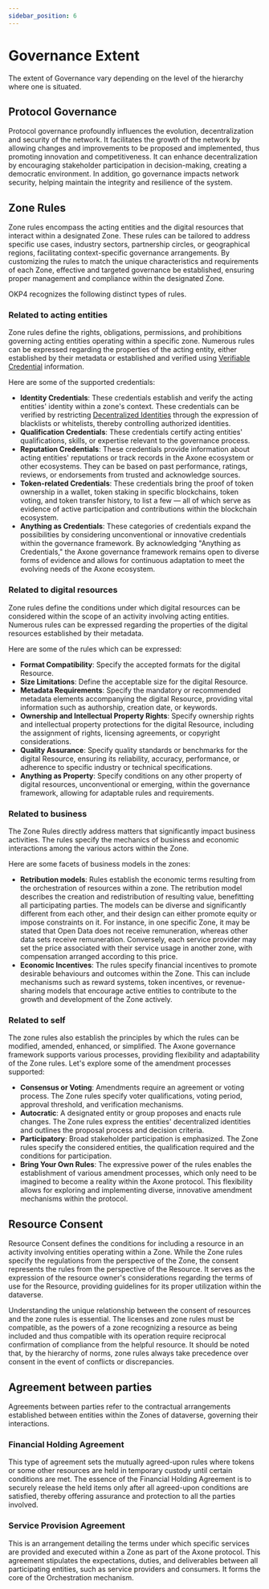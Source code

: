 ```yaml
---
sidebar_position: 6
---
```


# Governance Extent

The extent of Governance vary depending on the level of the hierarchy where one is situated.

## Protocol Governance

Protocol governance profoundly influences the evolution, decentralization and security of the network. It facilitates the growth of the network by allowing changes and improvements to be proposed and implemented, thus promoting innovation and competitiveness. It can enhance decentralization by encouraging stakeholder participation in decision-making, creating a democratic environment. In addition, go governance impacts network security, helping maintain the integrity and resilience of the system.

## Zone Rules

Zone rules encompass the acting entities and the digital resources that interact within a designated Zone. These rules can be tailored to address specific use cases, industry sectors, partnership circles, or geographical regions, facilitating context-specific governance arrangements. By customizing the rules to match the unique characteristics and requirements of each Zone, effective and targeted governance be established, ensuring proper management and compliance within the designated Zone.

OKP4 recognizes the following distinct types of rules.

### Related to acting entities

Zone rules define the rights, obligations, permissions, and prohibitions governing acting entities operating within a specific zone. Numerous rules can be expressed regarding the properties of the acting entity, either established by their metadata or established and verified using [Verifiable Credential](https://www.w3.org/TR/vc-data-model/) information.

Here are some of the supported credentials:

- **Identity Credentials**: These credentials establish and verify the acting entities' identity within a zone's context. These credentials can be verified by restricting [Decentralized Identities](https://www.w3.org/TR/did-core/) through the expression of blacklists or whitelists, thereby controlling authorized identities.
- **Qualification Credentials**: These credentials certify acting entities' qualifications, skills, or expertise relevant to the governance process.
- **Reputation Credentials**: These credentials provide information about acting entities' reputations or track records in the Axone ecosystem or other ecosystems. They can be based on past performance, ratings, reviews, or endorsements from trusted and acknowledge sources.
- **Token-related Credentials**: These credentials bring the proof of token ownership in a wallet, token staking in specific blockchains, token voting, and token transfer history, to list a few — all of which serve as evidence of active participation and contributions within the blockchain ecosystem.
- **Anything as Credentials**: These categories of credentials expand the possibilities by considering unconventional or innovative credentials within the governance framework. By acknowledging "Anything as Credentials," the Axone governance framework remains open to diverse forms of evidence and allows for continuous adaptation to meet the evolving needs of the Axone ecosystem.

### Related to digital resources

Zone rules define the conditions under which digital resources can be considered within the scope of an activity involving acting entities. Numerous rules can be expressed regarding the properties of the digital resources established by their metadata.

Here are some of the rules which can be expressed:

- **Format Compatibility**: Specify the accepted formats for the digital Resource.
- **Size Limitations**: Define the acceptable size for the digital Resource.
- **Metadata Requirements**: Specify the mandatory or recommended metadata elements accompanying the digital Resource, providing vital information such as authorship, creation date, or keywords.
- **Ownership and Intellectual Property Rights**: Specify ownership rights and intellectual property protections for the digital Resource, including the assignment of rights, licensing agreements, or copyright considerations.
- **Quality Assurance**: Specify quality standards or benchmarks for the digital Resource, ensuring its reliability, accuracy, performance, or adherence to specific industry or technical specifications.
- **Anything as Property**: Specify conditions on any other property of digital resources, unconventional or emerging, within the governance framework, allowing for adaptable rules and requirements.

### Related to business

The Zone Rules directly address matters that significantly impact business activities. The rules specify the mechanics of business and economic interactions among the various actors within the Zone.

Here are some facets of business models in the zones:

- **Retribution models**: Rules establish the economic terms resulting from the orchestration of resources within a zone. The retribution model describes the creation and redistribution of resulting value, benefitting all participating parties. The models can be diverse and significantly different from each other, and their design can either promote equity or impose constraints on it. For instance, in one specific Zone, it may be stated that Open Data does not receive remuneration, whereas other data sets receive remuneration. Conversely, each service provider may set the price associated with their service usage in another zone, with compensation arranged according to this price.
- **Economic Incentives**: The rules specify financial incentives to promote desirable behaviours and outcomes within the Zone. This can include mechanisms such as reward systems, token incentives, or revenue-sharing models that encourage active entities to contribute to the growth and development of the Zone actively.

### Related to self

The zone rules also establish the principles by which the rules can be modified, amended, enhanced, or simplified. The Axone governance framework supports various processes, providing flexibility and adaptability of the Zone rules. Let's explore some of the amendment processes supported:

- **Consensus or Voting**: Amendments require an agreement or voting process. The Zone rules specify voter qualifications, voting period, approval threshold, and verification mechanisms.
- **Autocratic**: A designated entity or group proposes and enacts rule changes. The Zone rules express the entities' decentralized identities and outlines the proposal process and decision criteria.
- **Participatory**: Broad stakeholder participation is emphasized. The Zone rules specify the considered entities, the qualification required and the conditions for participation.
- **Bring Your Own Rules**: The expressive power of the rules enables the establishment of various amendment processes, which only need to be imagined to become a reality within the Axone protocol. This flexibility allows for exploring and implementing diverse, innovative amendment mechanisms within the protocol.

## Resource Consent

Resource Consent defines the conditions for including a resource in an activity involving entities operating within a Zone. While the Zone rules specify the regulations from the perspective of the Zone, the consent represents the rules from the perspective of the Resource. It serves as the expression of the resource owner's considerations regarding the terms of use for the Resource, providing guidelines for its proper utilization within the dataverse.

Understanding the unique relationship between the consent of resources and the zone rules is essential. The licenses and zone rules must be compatible, as the powers of a zone recognizing a resource as being included and thus compatible with its operation require reciprocal confirmation of compliance from the helpful resource. It should be noted that, by the hierarchy of norms, zone rules always take precedence over consent in the event of conflicts or discrepancies.

## Agreement between parties

Agreements between parties refer to the contractual arrangements established between entities within the Zones of dataverse, governing their interactions.

### Financial Holding Agreement

This type of agreement sets the mutually agreed-upon rules where tokens or some other resources are held in temporary custody until certain conditions are met. The essence of the Financial Holding Agreement is to securely release the held items only after all agreed-upon conditions are satisfied, thereby offering assurance and protection to all the parties involved.

### Service Provision Agreement

This is an arrangement detailing the terms under which specific services are provided and executed within a Zone as part of the Axone protocol. This agreement stipulates the expectations, duties, and deliverables between all participating entities, such as service providers and consumers. It forms the core of the Orchestration mechanism.
